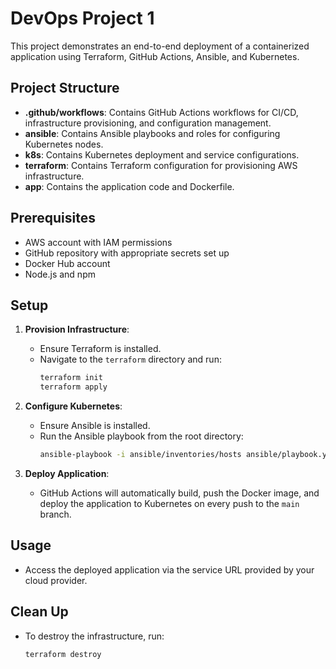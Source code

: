 # DevOps Project 1

This project demonstrates an end-to-end deployment of a containerized application using Terraform, GitHub Actions, Ansible, and Kubernetes.

## Project Structure

- **.github/workflows**: Contains GitHub Actions workflows for CI/CD, infrastructure provisioning, and configuration management.
- **ansible**: Contains Ansible playbooks and roles for configuring Kubernetes nodes.
- **k8s**: Contains Kubernetes deployment and service configurations.
- **terraform**: Contains Terraform configuration for provisioning AWS infrastructure.
- **app**: Contains the application code and Dockerfile.

## Prerequisites

- AWS account with IAM permissions
- GitHub repository with appropriate secrets set up
- Docker Hub account
- Node.js and npm

## Setup

1. **Provision Infrastructure**:
   - Ensure Terraform is installed.
   - Navigate to the `terraform` directory and run:
     ```sh
     terraform init
     terraform apply
     ```

2. **Configure Kubernetes**:
   - Ensure Ansible is installed.
   - Run the Ansible playbook from the root directory:
     ```sh
     ansible-playbook -i ansible/inventories/hosts ansible/playbook.yml
     ```

3. **Deploy Application**:
   - GitHub Actions will automatically build, push the Docker image, and deploy the application to Kubernetes on every push to the `main` branch.

## Usage

- Access the deployed application via the service URL provided by your cloud provider.

## Clean Up

- To destroy the infrastructure, run:
  ```sh
  terraform destroy
